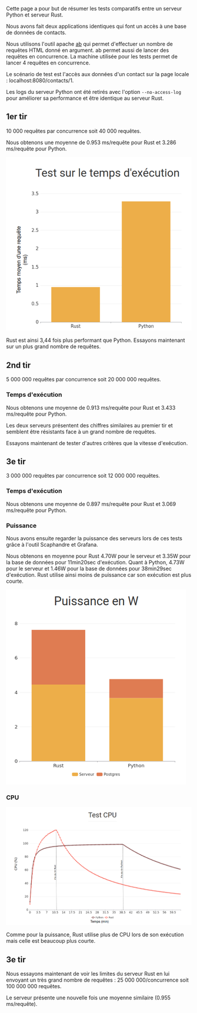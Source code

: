 Cette page a pour but de résumer les tests comparatifs entre un serveur Python et serveur Rust.

Nous avons fait deux applications identiques qui font un accès à une base de données de contacts. 

Nous utilisons l'outil apache [ab](https://jmeter.apache.org/) qui permet d'effectuer un nombre de requêtes HTML donné en argument. ab permet aussi de lancer des requêtes en concurrence. La machine utilisée pour les tests permet de lancer 4 requêtes en concurrence.

Le scénario de test est l'accès aux données d'un contact sur la page locale : localhost:8080/contacts/1.

Les logs du serveur Python ont été retirés avec l'option `--no-access-log` pour améliorer sa performance et être identique au serveur Rust.
## 1er tir

10 000 requêtes par concurrence soit 40 000 requêtes.

Nous obtenons une moyenne de  0.953 ms/requête pour Rust et 3.286 ms/requête pour Python.

![diagramme](01-run/diagram.png)

Rust est ainsi 3,44 fois plus performant que Python. Essayons maintenant sur un plus grand nombre de requêtes. 


## 2nd tir
5 000 000 requêtes par concurrence soit 20 000 000 requêtes.

### Temps d'exécution

Nous obtenons une moyenne de 0.913 ms/requête pour Rust et 3.433 ms/requête pour Python.

Les deux serveurs présentent des chiffres similaires au premier tir et semblent être résistants face à un grand nombre de requêtes.

Essayons maintenant de tester d'autres critères que la vitesse d'exécution.

## 3e tir

3 000 000 requêtes par concurrence soit 12 000 000 requêtes.

### Temps d'exécution

Nous obtenons une moyenne de 0.897 ms/requête pour Rust et 3.069 ms/requête pour Python.

### Puissance

Nous avons ensuite regarder la puissance des serveurs lors de ces tests grâce à l'outil Scaphandre et Grafana.

Nous obtenons en moyenne pour Rust 4.70W pour le serveur et 3.35W pour la base de données pour 11min20sec d'exécution. Quant à Python, 4.73W pour le serveur et 1.46W pour la base de données pour 38min29sec d'exécution. Rust utilise ainsi moins de puissance car son exécution est plus courte.

![diagramme](02-run/diagram_W.png)

### CPU

![diagramme](03-run/diagram_CPU.png)

Comme pour la puissance, Rust utilise plus de CPU lors de son exécution mais celle est beaucoup plus courte.

## 3e tir

Nous essayons maintenant de voir les limites du serveur Rust en lui envoyant un très grand nombre de requêtes : 25 000 000/concurrence soit 100 000 000 requêtes. 

Le serveur présente une nouvelle fois une moyenne similaire (0.955 ms/requête).
